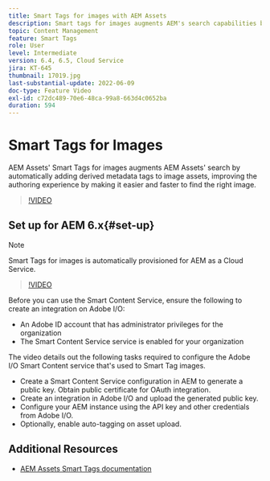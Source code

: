 ```yaml
---
title: Smart Tags for images with AEM Assets
description: Smart tags for images augments AEM's search capabilities by automatically and intelligently adding metadata tags to image assets based on the contents of the image.
topic: Content Management
feature: Smart Tags
role: User
level: Intermediate
version: 6.4, 6.5, Cloud Service
jira: KT-645
thumbnail: 17019.jpg
last-substantial-update: 2022-06-09
doc-type: Feature Video
exl-id: c72dc489-70e6-48ca-99a8-663d4c0652ba
duration: 594
---
```

# Smart Tags for Images

AEM Assets' Smart Tags for images augments AEM Assets' search by automatically adding derived metadata tags to image assets, improving the authoring experience by making it easier and faster to find the right image.

>[!VIDEO](https://video.tv.adobe.com/v/17019?quality=12&learn=on)

## Set up for AEM 6.x{#set-up}

>[!NOTE]
> Smart Tags for images is automatically provisioned for AEM as a Cloud Service.

>[!VIDEO](https://video.tv.adobe.com/v/17023?quality=12&learn=on)

Before you can use the Smart Content Service, ensure the following to create an integration on Adobe I/O:

* An Adobe ID account that has administrator privileges for the organization
* The Smart Content Service service is enabled for your organization

The video details out the following tasks required to configure the Adobe I/O Smart Content service that's used to Smart Tag images.

* Create a Smart Content Service configuration in AEM to generate a public key. Obtain public certificate for OAuth integration.
* Create an integration in Adobe I/O and upload the generated public key.
* Configure your AEM instance using the API key and other credentials from Adobe I/O.
* Optionally, enable auto-tagging on asset upload.

## Additional Resources

* [AEM Assets Smart Tags documentation](https://experienceleague.adobe.com/docs/experience-manager-cloud-service/assets/manage/smart-tags.html)
